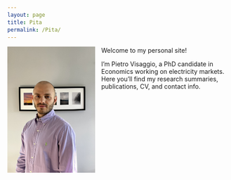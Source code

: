 ```yaml
---
layout: page
title: Pita
permalink: /Pita/
---
```


<img src="/assets/images/PietroVisaggio.jpg"
     alt="Pietro Visaggio"
     width="200"
     style="float: left; margin-right: 1em; margin-bottom: 1em;" />


Welcome to my personal site!  

I’m Pietro Visaggio, a PhD candidate in Economics working on electricity markets.  
Here you’ll find my research summaries, publications, CV, and contact info.